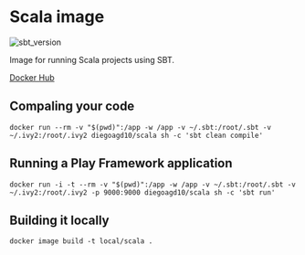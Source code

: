 # Scala image

![sbt_version](https://img.shields.io/badge/sbt_version-1.2.8-blue.svg)

Image for running Scala projects using SBT.

[Docker Hub](https://hub.docker.com/r/diegoagd10/scala)

## Compaling your code

```
docker run --rm -v "$(pwd)":/app -w /app -v ~/.sbt:/root/.sbt -v ~/.ivy2:/root/.ivy2 diegoagd10/scala sh -c 'sbt clean compile'
```

## Running a Play Framework application

```
docker run -i -t --rm -v "$(pwd)":/app -w /app -v ~/.sbt:/root/.sbt -v ~/.ivy2:/root/.ivy2 -p 9000:9000 diegoagd10/scala sh -c 'sbt run'
```

## Building it locally

```
docker image build -t local/scala .
```